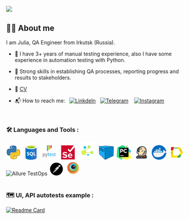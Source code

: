 <img src="https://media.giphy.com/media/h73hZt6EyS4kpMTRRj/giphy.gif" width="70"> 

## :woman_technologist: About me
I am Julia, QA Engineer from Irkutsk (Russia).
- :rocket: I have 3+ years of manual testing experience, also I have some experience in automation testing with Python.

- :seedling: Strong skills in establishing QA processes, reporting progress and results to stakeholders.

- :bookmark_tabs: [CV](cv/CV_Ivanova_Julia_QA.pdf)

- :mailbox_with_mail:	How to reach me:&nbsp;&nbsp;&nbsp;<a href="https://www.linkedin.com/in/julia-murova"><img alt="LinkdeIn" width="22px" src="https://cdn.jsdelivr.net/npm/simple-icons@v3/icons/linkedin.svg" /></a>&nbsp;&nbsp;&nbsp;<a href="https://t.me/JuliaMur"><img alt="Telegram" width="22px" src="https://cdn.jsdelivr.net/npm/simple-icons@v3/icons/telegram.svg" /></a>&nbsp;&nbsp;&nbsp;&nbsp;<a href="https://www.instagram.com/julia_murova/"><img alt="Instagram" width="22px" src="https://cdn.jsdelivr.net/npm/simple-icons@v3/icons/instagram.svg" /></a>
<br>

### :hammer_and_wrench: Languages and Tools :
<div>
  <img src="https://github.com/Yunaika/yunaika/blob/main/img/logos/python.webp" title="Python" alt="Python" width="40" height="40"/>&nbsp;
  <img src="https://github.com/Yunaika/yunaika/blob/main/img/logos/sql.png" title="SQL" alt="SQL" width="40" height="40"/>&nbsp;   
  <img src="https://github.com/Yunaika/yunaika/blob/main/img/logos/pytest.png" title="Pytest" alt="Pytest" width="45" height="45"/>&nbsp; 
  <img src="https://github.com/Yunaika/yunaika/blob/main/img/logos/selenium-original.svg" title="Selenium" alt="Selenium" width="40" height="40"/>&nbsp;  
  <img src="https://github.com/Yunaika/yunaika/blob/main/img/logos/selene.png" title="Selene" alt="Selene" width="50" height="50"/>&nbsp;
  <img src="https://github.com/Yunaika/yunaika/blob/main/img/logos/selenoid.png" title="Selenoid" alt="Selenoid" width="40" height="40"/>&nbsp;  
  <img src="https://github.com/Yunaika/yunaika/blob/main/img/logos/pycharm.png" title="PyCharm" alt="PyCharm" width="40" height="40"/>&nbsp;    
  <img src="https://github.com/Yunaika/yunaika/blob/main/img/logos/jenkins.png" title="Jenkins" alt="Jenkins" width="40" height="40"/>&nbsp;
  <img src="https://github.com/Yunaika/yunaika/blob/main/img/logos/docker.png" title="Docker" alt="Docker " width="40" height="40"/>&nbsp;
  <img src="https://github.com/Yunaika/yunaika/blob/main/img/logos/Allure.svg" title="Allure Report" alt="Allure Report" width="40" height="40"/>&nbsp;
  <img src="https://fs.getcourse.ru/fileservice/file/download/a/159627/sc/333/h/32108dd5b6c9c9c3cf4220fe6b2cc7fc.svg" title="Allure TestOps" alt="Allure TestOps" width="40" height="40"/>&nbsp;
  <img src="https://github.com/Yunaika/yunaika/blob/main/img/logos/postman.png" title="Postman" alt="Postman" width="35" height="35"/>&nbsp;  
   <img src="https://github.com/Yunaika/yunaika/blob/main/img/logos/browserstack.svg" title="Browserstack" alt="Browserstack" width="40" height="40"/>&nbsp;
</div>
<br>

### :world_map: UI, API autotests example :
[![Readme Card](https://github-readme-stats.vercel.app/api/pin/?username=yunaika&repo=project_ui_and_api_autotests_for_stepik)](https://github.com/Yunaika/project_ui_and_api_autotests_for_stepik)
